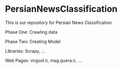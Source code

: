 # PersianNewsClassification

This is our repository for Persian News Classification.

Phase One: Crawling data

Phase Two: Creating Model

Libraries: Scrapy, ...

Web Pages:  virgool.ir, mag.quera.ir, ...
